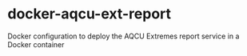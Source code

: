 # docker-aqcu-ext-report
Docker configuration to deploy the AQCU Extremes report service in a Docker container 
